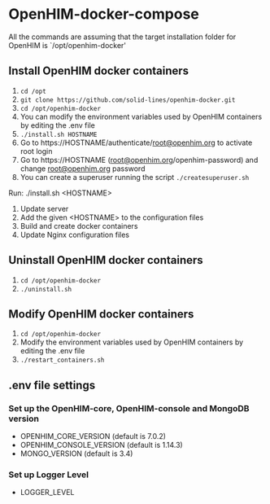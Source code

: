 # OpenHIM-docker-compose
All the commands are assuming that the target installation folder for OpenHIM is `/opt/openhim-docker'

## Install OpenHIM docker containers
1. `cd /opt`
2. `git clone https://github.com/solid-lines/openhim-docker.git`
3. `cd /opt/openhim-docker`
4. You can modify the environment variables used by OpenHIM containers by editing the .env file
5. `./install.sh HOSTNAME`
6. Go to https://HOSTNAME/authenticate/root@openhim.org  to activate root login
7. Go to https://HOSTNAME (root@openhim.org/openhim-password) and change root@openhim.org password
8. You can create a superuser running the script `./createsuperuser.sh`


Run: ./install.sh \<HOSTNAME\>

1. Update server
2. Add the given \<HOSTNAME\> to the configuration files
3. Build and create docker containers
4. Update Nginx configuration files
  
## Uninstall OpenHIM docker containers
1. `cd /opt/openhim-docker`
2. `./uninstall.sh`

## Modify OpenHIM docker containers
1. `cd /opt/openhim-docker`
2. Modify the environment variables used by OpenHIM containers by editing the .env file
3. `./restart_containers.sh`

## .env file settings
### Set up the OpenHIM-core, OpenHIM-console and MongoDB version
* OPENHIM_CORE_VERSION (default is 7.0.2)
* OPENHIM_CONSOLE_VERSION (default is 1.14.3)
* MONGO_VERSION (default is 3.4)
### Set up Logger Level
* LOGGER_LEVEL
